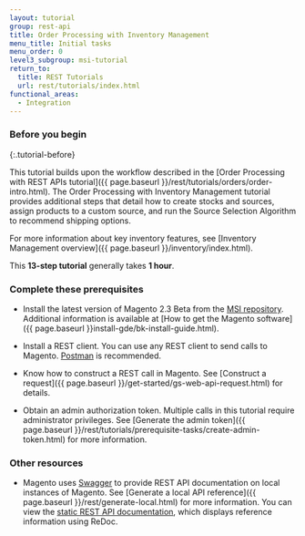 ```yaml
---
layout: tutorial
group: rest-api
title: Order Processing with Inventory Management
menu_title: Initial tasks
menu_order: 0
level3_subgroup: msi-tutorial
return_to:
  title: REST Tutorials
  url: rest/tutorials/index.html
functional_areas:
  - Integration
---
```


### Before you begin
{:.tutorial-before}

This tutorial builds upon the workflow described in the [Order Processing with REST APIs tutorial]({{ page.baseurl }}/rest/tutorials/orders/order-intro.html). The Order Processing with Inventory Management tutorial provides additional steps that detail how to create stocks and sources, assign products to a custom source, and run the Source Selection Algorithm to recommend shipping options.

For more information about key inventory features, see [Inventory Management overview]({{ page.baseurl }}/inventory/index.html).

This **13-step tutorial** generally takes **1 hour**.

### Complete these prerequisites

* Install the latest version of Magento 2.3 Beta from the [MSI repository](https://github.com/magento-engcom/msi). Additional information is available at [How to get the Magento software]({{ page.baseurl }}install-gde/bk-install-guide.html).

* Install a REST client. You can use any REST client to send calls to Magento. [Postman](https://www.getpostman.com/) is recommended.

* Know how to construct a REST call in Magento. See [Construct a request]({{ page.baseurl }}/get-started/gs-web-api-request.html) for details.

* Obtain an admin authorization token. Multiple calls in this tutorial require administrator privileges. See [Generate the admin token]({{ page.baseurl }}/rest/tutorials/prerequisite-tasks/create-admin-token.html) for more information.

### Other resources

* Magento uses [Swagger](https://swagger.io) to provide REST API documentation on local instances of Magento. See [Generate a local API reference]({{ page.baseurl }}/rest/generate-local.html) for more information. You can view the [static REST API documentation]({{site.baseurl}}/redoc/{{page.guide_version}}/), which displays reference information using ReDoc.
